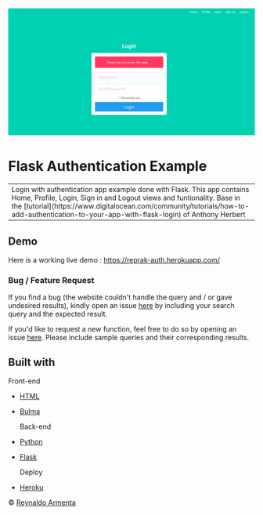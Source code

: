 # ![Flask-Authentication-Example](https://github.com/Reprak11/Portafolio-Reprak11/blob/master/css/images/flask-auth.PNG)
# Flask Authentication Example
<table>
<tr>
<td>
  Login with authentication app example done with Flask. This app contains Home, Profile, Login, Sign in and Logout views and funtionality.
  Base in the [tutorial](https://www.digitalocean.com/community/tutorials/how-to-add-authentication-to-your-app-with-flask-login) of Anthony Herbert
</td>
</tr>
</table>


## Demo
Here is a working live demo : https://reprak-auth.herokuapp.com/ 

### Bug / Feature Request

If you find a bug (the website couldn't handle the query and / or gave undesired results), kindly open an issue [here](https://github.com/Reprak11/flask-auth-app/issues/new) by including your search query and the expected result.

If you'd like to request a new function, feel free to do so by opening an issue [here](https://github.com/Reprak11/flask-auth-app/issues/new). Please include sample queries and their corresponding results.


## Built with 
  Front-end
- [HTML](https://www.w3schools.com/html/) 
- [Bulma](https://bulma.io/)

  Back-end
- [Python](https://www.python.org/)
- [Flask](https://flask.palletsprojects.com/en/1.1.x/)

  Deploy
- [Heroku](www.heroku.com)

© [Reynaldo Armenta ](https://github.com/Reprak11)
